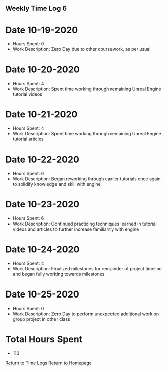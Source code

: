## Weekly Time Log 6



# Date 10-19-2020
- Hours Spent: 0
- Work Description: Zero Day due to other coursework, as per usual

# Date 10-20-2020
- Hours Spent: 4
- Work Description: Spent time working through remaining Unreal Engine tutorial videos

# Date 10-21-2020
- Hours Spent: 4
- Work Description: Spent time working through remaining Unreal Engine tutorial articles

# Date 10-22-2020
- Hours Spent: 6
- Work Description: Began reworking through earlier tutorials once again to solidify knowledge and skill with engine

# Date 10-23-2020
- Hours Spent: 6
- Work Description: Continued practicing techniques learned in tutorial videos and articles to further increase familiarity with engine

# Date 10-24-2020
- Hours Spent: 4
- Work Description: Finalized milestones for remainder of project timeline and began fully working towards milestones

# Date 10-25-2020
- Hours Spent: 0
- Work Description: Zero Day to perform unexpected additional work on group project in other class

# Total Hours Spent
- 110

[Return to Time Logs](https://tkfromthe90s.github.io/TKfromthe90s.github.io-weekly-time-logs/)
[Return to Homepage](https://tkfromthe90s.github.io/)

```
